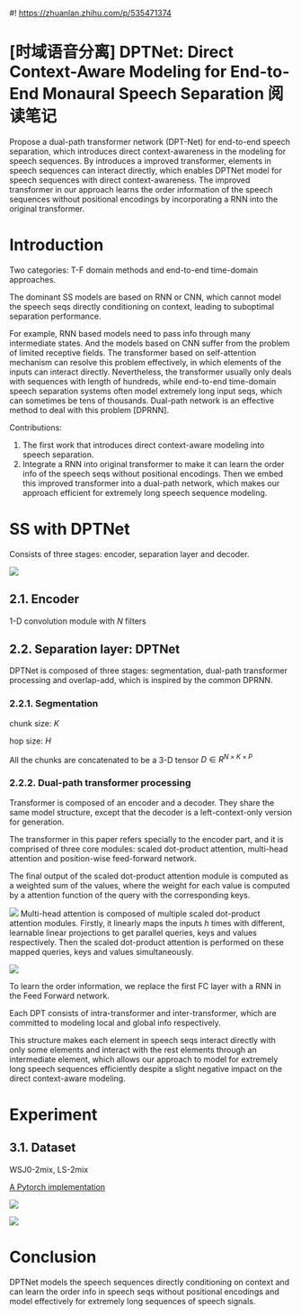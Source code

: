 #! https://zhuanlan.zhihu.com/p/535471374
# [时域语音分离] DPTNet: Direct Context-Aware Modeling for End-to-End Monaural Speech Separation 阅读笔记

Propose a dual-path transformer network (DPT-Net) for end-to-end speech separation, which introduces direct context-awareness in the modeling for speech sequences. By introduces a improved transformer, elements in speech sequences can interact directly, which enables DPTNet model for speech sequences with direct context-awareness. The improved transformer in our approach learns the order information of the speech sequences without positional encodings by incorporating a RNN into the original transformer.

# Introduction
Two categories: T-F domain methods and end-to-end time-domain approaches.

The dominant SS models are based on RNN or CNN, which cannot model the speech seqs directly conditioning on context, leading to suboptimal separation performance.

For example, RNN based models need to pass info through many intermediate states. And the models based on CNN suffer from the problem of limited receptive fields. The transformer based on self-attention mechanism can resolve this problem effectively, in which elements of the inputs can interact directly. Nevertheless, the transformer usually only deals with sequences with length of hundreds, while end-to-end time-domain speech separation systems often model extremely long input seqs, which can sometimes be tens of thousands. Dual-path network is an effective method to deal with this problem [DPRNN].

Contributions:
1. The first work that introduces direct context-aware modeling into speech separation. 
2. Integrate a RNN into original transformer to make it can learn the order info of the speech seqs without positional encodings. Then we embed this improved transformer into a dual-path network, which makes our approach efficient for extremely long speech sequence modeling.

# SS with DPTNet
Consists of three stages: encoder, separation layer and decoder.

![](https://raw.githubusercontent.com/FYJNEVERFOLLOWS/Picture-Bed/main/202206/20220627111003.png)

## 2.1. Encoder
1-D convolution module with $N$ filters

## 2.2. Separation layer: DPTNet
DPTNet is composed of three stages: segmentation, dual-path transformer processing and overlap-add, which is inspired by the common DPRNN.

### 2.2.1. Segmentation
chunk size: $K$

hop size: $H$

All the chunks are concatenated to be a 3-D tensor $D\in R^{N\times K\times P}$

### 2.2.2. Dual-path transformer processing
Transformer is composed of an encoder and a decoder. They share the same model structure, except that the decoder is a left-context-only version for generation.

The transformer in this paper refers specially to the encoder part, and it is comprised of three core modules: scaled dot-product attention, multi-head attention and position-wise feed-forward network.

The final output of the scaled dot-product attention module is computed as a weighted sum of the values, where the weight for each value is computed by a attention function of the query with the corresponding keys. 

![](https://raw.githubusercontent.com/FYJNEVERFOLLOWS/Picture-Bed/main/202206/20220627111111.png)
Multi-head attention is composed of multiple scaled dot-product attention modules. Firstly, it linearly maps the inputs $h$ times with different, learnable linear projections to get parallel queries, keys and values respectively. Then the scaled dot-product attention is performed on these mapped queries, keys and values simultaneously. 


![](https://raw.githubusercontent.com/FYJNEVERFOLLOWS/Picture-Bed/main/202206/20220627111154.png)

To learn the order information, we replace the first FC layer with a RNN in the Feed Forward network.

Each DPT consists of intra-transformer and inter-transformer, which are committed to modeling local and global info respectively.

This structure makes each element in speech seqs interact directly with only some elements and interact with the rest elements through an intermediate element, which allows our approach to model for extremely long speech sequences efficiently despite a slight negative impact on the direct context-aware modeling.

# Experiment
## 3.1. Dataset
WSJ0-2mix, LS-2mix

[A Pytorch implementation](https://github.com/ujscjj/DPTNet)

![](https://raw.githubusercontent.com/FYJNEVERFOLLOWS/Picture-Bed/main/202206/20220629165748.png)

![](https://raw.githubusercontent.com/FYJNEVERFOLLOWS/Picture-Bed/main/202206/20220629165814.png)

# Conclusion
DPTNet models the speech sequences directly conditioning on context and can learn the order info in speech seqs without positional encodings and model effectively for extremely long sequences of speech signals.